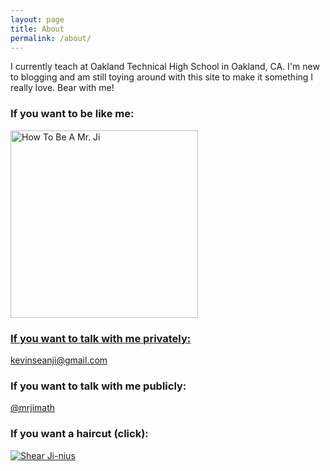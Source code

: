 ```yaml
---
layout: page
title: About
permalink: /about/
---
```


I currently teach at Oakland Technical High School in Oakland, CA. I'm new to blogging and am still toying around with this site to make it something I really love. Bear with me!

### If you want to be like me:

<a href="https://www.instagram.com/mrjimath/">
<img border="0" alt="How To Be A Mr. Ji" src="http://i.imgur.com/AifuXIe.jpg" width="300" height="300">

### If you want to talk with me privately:

[kevinseanji@gmail.com](mailto:kevinseanji@gmail.com)

### If you want to talk with me publicly:

[@mrjimath](https://twitter.com/mrjimath)

### If you want a haircut (click):

<a href="http://shearjinius.com/">
<img border="0" alt="Shear Ji-nius" src="http://i.imgur.com/Lfj8K3K.png">

